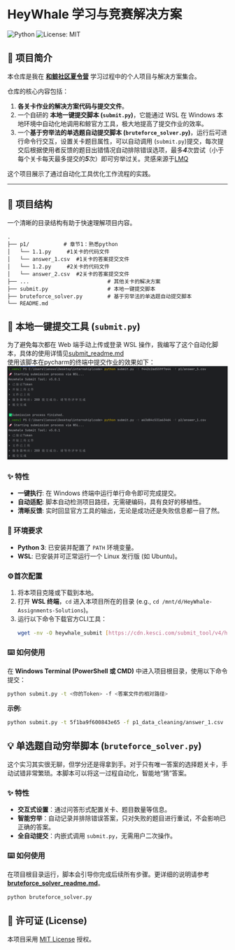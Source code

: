 # HeyWhale 学习与竞赛解决方案

![Python](https://img.shields.io/badge/Python-3.8+-blue.svg)
![License: MIT](https://img.shields.io/badge/License-MIT-yellow.svg)

## 📖 项目简介

本仓库是我在 **[和鲸社区夏令营](https://www.heywhale.com/landing/2025summercamp)** 学习过程中的个人项目与解决方案集合。

仓库的核心内容包括：
1.  **各关卡作业的解决方案代码与提交文件**。
2.  一个自研的 **本地一键提交脚本 (`submit.py`)**，它能通过 WSL 在 Windows 本地环境中自动化地调用和鲸官方工具，极大地提高了提交作业的效率。
3.  一个**基于穷举法的单选题自动提交脚本 (`bruteforce_solver.py`)**，运行后可进行命令行交互，设置关卡题目属性，可以自动调用 (`submit.py`)提交，每次提交后根据使用者反馈的题目出错情况自动排除错误选项，最多***4***次尝试（小于每个关卡每天最多提交的***5***次）即可穷举过关。灵感来源于[LMQ](https://github.com/Lmq0)

这个项目展示了通过自动化工具优化工作流程的实践。

---

## 📂 项目结构

一个清晰的目录结构有助于快速理解项目内容。

```
.
├── p1/           # 章节1：熟悉python
│   └── 1.1.py     #1关卡的代码文件
│   └── answer_1.csv  #1关卡的答案提交文件
│   └── 1.2.py     #2关卡的代码文件
│   └── answer_2.csv  #2关卡的答案提交文件
├── ...                         # 其他关卡的解决方案
├── submit.py                   # 本地一键提交脚本
├── bruteforce_solver.py        # 基于穷举法的单选题自动提交脚本
└── README.md                   
```

## 🚀 本地一键提交工具 (`submit.py`)

为了避免每次都在 Web 端手动上传或登录 WSL 操作，我编写了这个自动化脚本，具体的使用详情见[submit_readme.md](./submit_readme.md)   
使用该脚本在pycharm的终端中提交作业的效果如下：
![使用效果](./assets/usecase.png)

### ✨ 特性
* **一键执行**: 在 Windows 终端中运行单行命令即可完成提交。
* **自动适配**: 脚本自动检测项目路径，无需硬编码，具有良好的移植性。
* **清晰反馈**: 实时回显官方工具的输出，无论是成功还是失败信息都一目了然。

### 🔧 环境要求
* **Python 3**: 已安装并配置了 `PATH` 环境变量。
* **WSL**: 已安装并可正常运行一个 Linux 发行版 (如 Ubuntu)。

### ⚙️首次配置
1.  将本项目克隆或下载到本地。
2.  打开 **WSL 终端**，`cd` 进入本项目所在的目录 (e.g., `cd /mnt/d/HeyWhale-Assignments-Solutions`)。
3.  运行以下命令下载官方CLI工具：
    ```bash
    wget -nv -O heywhale_submit [https://cdn.kesci.com/submit_tool/v4/heywhale_submit](https://cdn.kesci.com/submit_tool/v4/heywhale_submit) && chmod +x heywhale_submit
    ```

### ⌨️ 如何使用
在 **Windows Terminal (PowerShell 或 CMD)** 中进入项目根目录，使用以下命令提交：
```bash
python submit.py -t <你的Token> -f <答案文件的相对路径>
```
**示例:**
```bash
python submit.py -t 5f1ba9f600843e65 -f p1_data_cleaning/answer_1.csv
```

## 💡 单选题自动穷举脚本 (`bruteforce_solver.py`)

这个实习其实很无聊，但学分还是得拿到手。对于只有唯一答案的选择题关卡，手动试错非常繁琐。本脚本可以将这一过程自动化，智能地“猜”答案。

### ✨ 特性

  * **交互式设置**：通过问答形式配置关卡、题目数量等信息。
  * **智能穷举**：自动记录并排除错误答案，只对失败的题目进行重试，不会影响已正确的答案。
  * **全自动提交**：内嵌式调用 `submit.py`，无需用户二次操作。

### ⌨️ 如何使用

在项目根目录运行，脚本会引导你完成后续所有步骤。更详细的说明请参考 [**bruteforce_solver_readme.md**](./bruteforce_solver_readme.md)。

```bash
python bruteforce_solver.py
```

## 📄 许可证 (License)

本项目采用 [MIT License](https://opensource.org/licenses/MIT) 授权。
